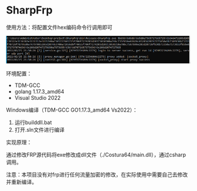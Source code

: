 # SharpFrp

使用方法：将配置文件hex编码命令行调用即可

![image-20220226135225039](./image-20220226135225039.png)

环境配置：

- TDM-GCC
- golang 1.17.3_amd64
- Visual Studio 2022

Windows编译（TDM-GCC GO1.17.3_amd64 Vs2022）：

1. 运行builddll.bat
2. 打开.sln文件进行编译

实现原理：

通过修改FRP源代码将exe修改成dll文件（./Costura64/main.dll），通过csharp调用。

注意：本项目没有对frp进行任何流量加密的修改，在实际使用中需要自己去修改并重新编译。

